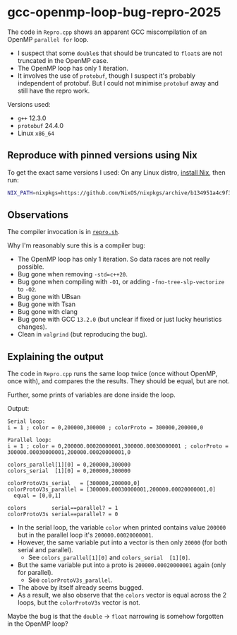 # gcc-openmp-loop-bug-repro-2025

The code in `Repro.cpp` shows an apparent GCC miscompilation of an OpenMP `parallel for` loop.

* I suspect that some `double`s that should be truncated to `float`s are not truncated in the OpenMP case.
* The OpenMP loop has only 1 iteration.
* It involves the use of `protobuf`, though I suspect it's probably independent of protobuf. But I could not minimise `protobuf` away and still have the repro work.

Versions used:

* `g++` 12.3.0
* `protobuf` 24.4.0
* Linux `x86_64`


## Reproduce with pinned versions using Nix

To get the exact same versions I used: On any Linux distro, [install Nix](https://nixos.org/download/), then run:

```sh
NIX_PATH=nixpkgs=https://github.com/NixOS/nixpkgs/archive/b134951a4c9f3c995fd7be05f3243f8ecd65d798.tar.gz nix-shell shell.nix --run ./repro.sh
```


## Observations

The compiler invocation is in [`repro.sh`](./repro.sh).

Why I'm reasonably sure this is a compiler bug:

* The OpenMP loop has only 1 iteration. So data races are not really possible.
* Bug gone when removing `-std=c++20`.
* Bug gone when compiling with `-O1`, or adding `-fno-tree-slp-vectorize` to `-O2`.
* Bug gone with UBsan
* Bug gone with Tsan
* Bug gone with clang
* Bug gone with GCC `13.2.0` (but unclear if fixed or just lucky heuristics changes).
* Clean in `valgrind` (but reproducing the bug).


## Explaining the output

The code in `Repro.cpp` runs the same loop twice (once without OpenMP, once with), and compares the the results.
They should be equal, but are not.

Further, some prints of variables are done inside the loop.

Output:

```
Serial loop:
i = 1 ; color = 0,200000,300000 ; colorProto = 300000,200000,0

Parallel loop:
i = 1 ; color = 0,200000.00020000001,300000.00030000001 ; colorProto = 300000.00030000001,200000.00020000001,0

colors_parallel[1][0] = 0,200000,300000
colors_serial  [1][0] = 0,200000,300000

colorProtoV3s_serial   = [300000,200000,0]
colorProtoV3s_parallel = [300000.00030000001,200000.00020000001,0]
  equal = [0,0,1]

colors        serial==parallel? = 1
colorProtoV3s serial==parallel? = 0
```

* In the serial loop, the variable `color` when printed contains value `200000` but in the parallel loop it's `200000.00020000001`.
* However, the same variable put into a vector is then only `20000` (for both serial and parallel).
  * See `colors_parallel[1][0]` and `colors_serial  [1][0]`.
* But the same variable put into a proto is `200000.00020000001` again (only for parallel).
  * See `colorProtoV3s_parallel`.
* The above by itself already seems bugged.
* As a result, we also observe that the `colors` vector is equal across the 2 loops, but the `colorProtoV3s` vector is not.

Maybe the bug is that the `double` -> `float` narrowing is somehow forgotten in the OpenMP loop?
